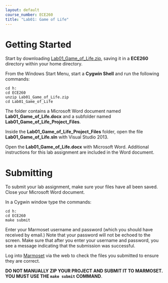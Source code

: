 ```yaml
---
layout: default
course_number: ECE260
title: "Lab01: Game of Life"
---
```


Getting Started
===============

Start by downloading [Lab01_Game_of_Life.zip](Lab01_Game_of_Life.zip), saving it in a **ECE260** directory within your home directory.

From the Windows Start Menu, start a **Cygwin Shell** and run the following commands:

    cd h:
    cd ECE260
    unzip Lab01_Game_of_Life.zip
    cd Lab01_Game_of_Life


The folder contains a Microsoft Word document named **Lab01_Game_of_Life.docx**
and a subfolder named **Lab01_Game_of_Life_Project_Files**. 

Inside the **Lab01_Game_of_Life_Project_Files** folder, open the file **Lab01_Game_of_Life.sln** with Visual Studio 2013.
  
Open the **Lab01_Game_of_Life.docx** with Microsoft Word.  Additional instructions for this lab assignment are 
included in the Word document.



Submitting
==========

To submit your lab assignment, make sure your files have all been saved.
Close your Microsoft Word document.

In a Cygwin window type the commands:

    cd h:
    cd ECE260
    make submit

Enter your Marmoset username and password (which you should have received by email.) 
Note that your password will not be echoed to the screen. 
Make sure that after you enter your username and password, you see a message indicating that the submission was successful.

Log into [Marmoset](https://cs.ycp.edu/marmoset/login) via the web to check the files you submitted to ensure they are correct.

**DO NOT MANUALLY ZIP YOUR PROJECT AND SUBMIT IT TO MARMOSET.  
YOU MUST USE THE ```make submit``` COMMAND**.